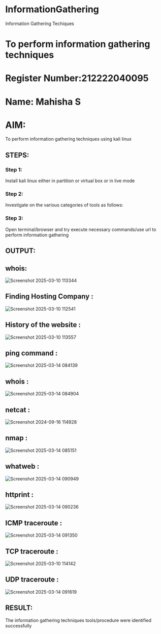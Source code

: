# InformationGathering
Information Gathering Techiques

# To perform information gathering techniques
# Register Number:212222040095
# Name: Mahisha S

# AIM:

To perform information gathering techniques using kali linux 

## STEPS:

### Step 1:

Install kali linux either in partition or virtual box or in live mode

### Step 2:

Investigate on the various categories of tools as follows:

### Step 3:
Open terminal/browser and try execute necessary commands/use url to perform information gathering


## OUTPUT:


## whois:
![Screenshot 2025-03-10 113344](https://github.com/user-attachments/assets/c8ca83cd-44ea-4051-9229-e4010e61f06c)


## Finding Hosting Company :
![Screenshot 2025-03-10 112541](https://github.com/user-attachments/assets/7881b06c-bfdd-4af9-8e1e-3c19aad27515)




## History of the website :
![Screenshot 2025-03-10 113557](https://github.com/user-attachments/assets/62d0ea3f-8d8e-47fd-a2fd-d3d83f0a3bdc)



## ping command :
![Screenshot 2025-03-14 084139](https://github.com/user-attachments/assets/efe86829-c2ed-4a20-9766-3571e92f9860)



## whois :
![Screenshot 2025-03-14 084904](https://github.com/user-attachments/assets/9a202162-8430-4f1c-b74d-6cfa32608c24)




## netcat :


![Screenshot 2024-09-16 114928](https://github.com/user-attachments/assets/11364b4f-350e-47eb-83d9-ae92a4b0d641)


## nmap :
![Screenshot 2025-03-14 085151](https://github.com/user-attachments/assets/b57cb2ea-1469-49aa-a4f7-9aff44c852f9)


## whatweb :
![Screenshot 2025-03-14 090949](https://github.com/user-attachments/assets/e74a7000-5589-4ff3-a306-91857ff669c9)



## httprint :
![Screenshot 2025-03-14 090236](https://github.com/user-attachments/assets/ef40efba-24b9-4e58-9431-d7c1432ee34c)


## ICMP traceroute :
![Screenshot 2025-03-14 091350](https://github.com/user-attachments/assets/715f4c65-32b3-456d-aacb-e37aec341438)






## TCP traceroute :
![Screenshot 2025-03-10 114142](https://github.com/user-attachments/assets/c865802a-96d5-4412-be78-ca40c08d6cf4)


## UDP traceroute :
![Screenshot 2025-03-14 091619](https://github.com/user-attachments/assets/44d1d4be-f30d-4511-b38d-a0dd98371e75)




## RESULT:
The information gathering techniques tools/procedure were  identified successfully
